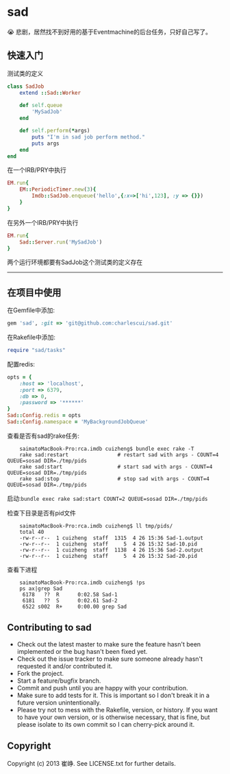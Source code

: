 # sad

:sob: 悲剧，居然找不到好用的基于Eventmachine的后台任务，只好自己写了。

## 快速入门

测试类的定义

```ruby
class SadJob
	extend ::Sad::Worker
	
	def self.queue
		'MySadJob'
	end

	def self.perform(*args)
		puts "I'm in sad job perform method."
		puts args
	end
end
```

在一个IRB/PRY中执行

```ruby
EM.run{
	EM::PeriodicTimer.new(3){
		Imdb::SadJob.enqueue('hello',{:x=>['hi',123], :y => {}})
	}
}
```

在另外一个IRB/PRY中执行

```ruby
EM.run{
	Sad::Server.run('MySadJob')
}
```

两个运行环境都要有SadJob这个测试类的定义存在

--------

## 在项目中使用

在Gemfile中添加:

```ruby
gem 'sad', :git => 'git@github.com:charlescui/sad.git'
```

在Rakefile中添加:

```ruby
require "sad/tasks"
```

配置redis:

```ruby
opts = {
	:host => 'localhost', 
	:port => 6379,
	:db => 0,
	:password => '******'
}
Sad::Config.redis = opts
Sad::Config.namespace = 'MyBackgroundJobQueue'
```

查看是否有sad的rake任务:

		saimatoMacBook-Pro:rca.imdb cuizheng$ bundle exec rake -T
		rake sad:restart                # restart sad with args - COUNT=4 QUEUE=sosad DIR=./tmp/pids
		rake sad:start                  # start sad with args - COUNT=4 QUEUE=sosad DIR=./tmp/pids
		rake sad:stop                   # stop sad with args - COUNT=4 QUEUE=sosad DIR=./tmp/pids

启动:`bundle exec rake sad:start COUNT=2 QUEUE=sosad DIR=./tmp/pids`

检查下目录是否有pid文件

		saimatoMacBook-Pro:rca.imdb cuizheng$ ll tmp/pids/
		total 40
		-rw-r--r--  1 cuizheng  staff  1315  4 26 15:36 Sad-1.output
		-rw-r--r--  1 cuizheng  staff     5  4 26 15:32 Sad-10.pid
		-rw-r--r--  1 cuizheng  staff  1138  4 26 15:36 Sad-2.output
		-rw-r--r--  1 cuizheng  staff     5  4 26 15:32 Sad-20.pid

查看下进程

		saimatoMacBook-Pro:rca.imdb cuizheng$ !ps
		ps ax|grep Sad
		 6178   ??  R      0:02.58 Sad-1      
		 6181   ??  S      0:02.61 Sad-2      
		 6522 s002  R+     0:00.00 grep Sad

## Contributing to sad
 
* Check out the latest master to make sure the feature hasn't been implemented or the bug hasn't been fixed yet.
* Check out the issue tracker to make sure someone already hasn't requested it and/or contributed it.
* Fork the project.
* Start a feature/bugfix branch.
* Commit and push until you are happy with your contribution.
* Make sure to add tests for it. This is important so I don't break it in a future version unintentionally.
* Please try not to mess with the Rakefile, version, or history. If you want to have your own version, or is otherwise necessary, that is fine, but please isolate to its own commit so I can cherry-pick around it.

## Copyright

Copyright (c) 2013 崔峥. See LICENSE.txt for
further details.

